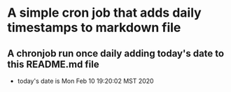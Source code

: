 A simple cron job that adds daily timestamps to markdown file
============================================================
## A chronjob run once daily adding today's date to this README.md file
* today's date is Mon Feb 10 19:20:02 MST 2020
